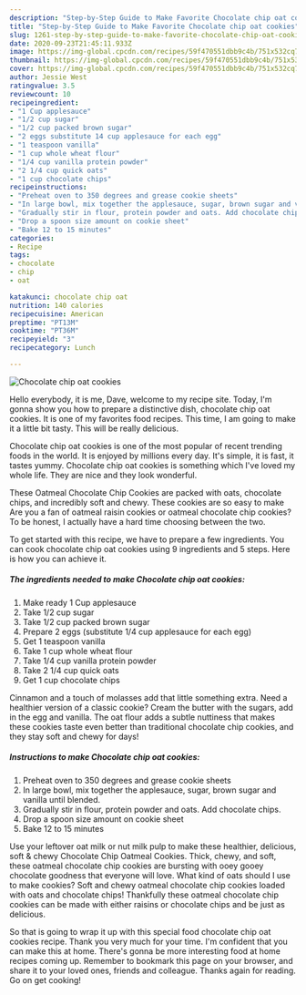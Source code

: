 ```yaml
---
description: "Step-by-Step Guide to Make Favorite Chocolate chip oat cookies"
title: "Step-by-Step Guide to Make Favorite Chocolate chip oat cookies"
slug: 1261-step-by-step-guide-to-make-favorite-chocolate-chip-oat-cookies
date: 2020-09-23T21:45:11.933Z
image: https://img-global.cpcdn.com/recipes/59f470551dbb9c4b/751x532cq70/chocolate-chip-oat-cookies-recipe-main-photo.jpg
thumbnail: https://img-global.cpcdn.com/recipes/59f470551dbb9c4b/751x532cq70/chocolate-chip-oat-cookies-recipe-main-photo.jpg
cover: https://img-global.cpcdn.com/recipes/59f470551dbb9c4b/751x532cq70/chocolate-chip-oat-cookies-recipe-main-photo.jpg
author: Jessie West
ratingvalue: 3.5
reviewcount: 10
recipeingredient:
- "1 Cup applesauce"
- "1/2 cup sugar"
- "1/2 cup packed brown sugar"
- "2 eggs substitute 14 cup applesauce for each egg"
- "1 teaspoon vanilla"
- "1 cup whole wheat flour"
- "1/4 cup vanilla protein powder"
- "2 1/4 cup quick oats"
- "1 cup chocolate chips"
recipeinstructions:
- "Preheat oven to 350 degrees and grease cookie sheets"
- "In large bowl, mix together the applesauce, sugar, brown sugar and vanilla until blended."
- "Gradually stir in flour, protein powder and oats. Add chocolate chips."
- "Drop a spoon size amount on cookie sheet"
- "Bake 12 to 15 minutes"
categories:
- Recipe
tags:
- chocolate
- chip
- oat

katakunci: chocolate chip oat 
nutrition: 140 calories
recipecuisine: American
preptime: "PT13M"
cooktime: "PT36M"
recipeyield: "3"
recipecategory: Lunch

---
```



![Chocolate chip oat cookies](https://img-global.cpcdn.com/recipes/59f470551dbb9c4b/751x532cq70/chocolate-chip-oat-cookies-recipe-main-photo.jpg)

Hello everybody, it is me, Dave, welcome to my recipe site. Today, I'm gonna show you how to prepare a distinctive dish, chocolate chip oat cookies. It is one of my favorites food recipes. This time, I am going to make it a little bit tasty. This will be really delicious.

Chocolate chip oat cookies is one of the most popular of recent trending foods in the world. It is enjoyed by millions every day. It's simple, it is fast, it tastes yummy. Chocolate chip oat cookies is something which I've loved my whole life. They are nice and they look wonderful.

These Oatmeal Chocolate Chip Cookies are packed with oats, chocolate chips, and incredibly soft and chewy. These cookies are so easy to make Are you a fan of oatmeal raisin cookies or oatmeal chocolate chip cookies? To be honest, I actually have a hard time choosing between the two.


To get started with this recipe, we have to prepare a few ingredients. You can cook chocolate chip oat cookies using 9 ingredients and 5 steps. Here is how you can achieve it.

<!--inarticleads1-->

##### The ingredients needed to make Chocolate chip oat cookies:

1. Make ready 1 Cup applesauce
1. Take 1/2 cup sugar
1. Take 1/2 cup packed brown sugar
1. Prepare 2 eggs (substitute 1/4 cup applesauce for each egg)
1. Get 1 teaspoon vanilla
1. Take 1 cup whole wheat flour
1. Take 1/4 cup vanilla protein powder
1. Take 2 1/4 cup quick oats
1. Get 1 cup chocolate chips


Cinnamon and a touch of molasses add that little something extra. Need a healthier version of a classic cookie? Cream the butter with the sugars, add in the egg and vanilla. The oat flour adds a subtle nuttiness that makes these cookies taste even better than traditional chocolate chip cookies, and they stay soft and chewy for days! 

<!--inarticleads2-->

##### Instructions to make Chocolate chip oat cookies:

1. Preheat oven to 350 degrees and grease cookie sheets
1. In large bowl, mix together the applesauce, sugar, brown sugar and vanilla until blended.
1. Gradually stir in flour, protein powder and oats. Add chocolate chips.
1. Drop a spoon size amount on cookie sheet
1. Bake 12 to 15 minutes


Use your leftover oat milk or nut milk pulp to make these healthier, delicious, soft &amp; chewy Chocolate Chip Oatmeal Cookies. Thick, chewy, and soft, these oatmeal chocolate chip cookies are bursting with ooey gooey chocolate goodness that everyone will love. What kind of oats should I use to make cookies? Soft and chewy oatmeal chocolate chip cookies loaded with oats and chocolate chips! Thankfully these oatmeal chocolate chip cookies can be made with either raisins or chocolate chips and be just as delicious. 

So that is going to wrap it up with this special food chocolate chip oat cookies recipe. Thank you very much for your time. I'm confident that you can make this at home. There's gonna be more interesting food at home recipes coming up. Remember to bookmark this page on your browser, and share it to your loved ones, friends and colleague. Thanks again for reading. Go on get cooking!
